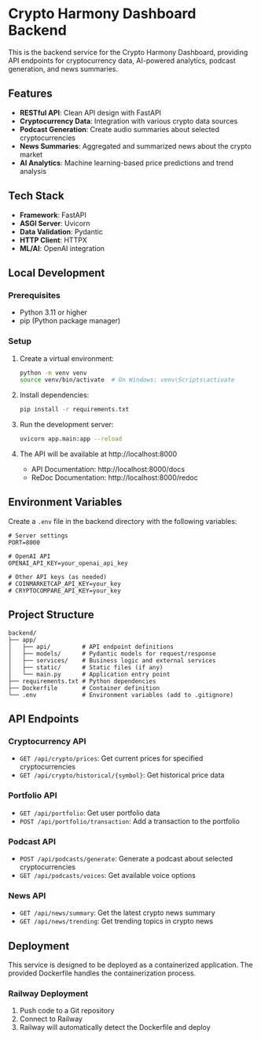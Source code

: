 # Crypto Harmony Dashboard Backend

This is the backend service for the Crypto Harmony Dashboard, providing API endpoints for cryptocurrency data, AI-powered analytics, podcast generation, and news summaries.

## Features

- **RESTful API**: Clean API design with FastAPI
- **Cryptocurrency Data**: Integration with various crypto data sources
- **Podcast Generation**: Create audio summaries about selected cryptocurrencies
- **News Summaries**: Aggregated and summarized news about the crypto market
- **AI Analytics**: Machine learning-based price predictions and trend analysis

## Tech Stack

- **Framework**: FastAPI
- **ASGI Server**: Uvicorn
- **Data Validation**: Pydantic
- **HTTP Client**: HTTPX
- **ML/AI**: OpenAI integration

## Local Development

### Prerequisites

- Python 3.11 or higher
- pip (Python package manager)

### Setup

1. Create a virtual environment:
   ```bash
   python -m venv venv
   source venv/bin/activate  # On Windows: venv\Scripts\activate
   ```

2. Install dependencies:
   ```bash
   pip install -r requirements.txt
   ```

3. Run the development server:
   ```bash
   uvicorn app.main:app --reload
   ```

4. The API will be available at http://localhost:8000
   - API Documentation: http://localhost:8000/docs
   - ReDoc Documentation: http://localhost:8000/redoc

## Environment Variables

Create a `.env` file in the backend directory with the following variables:

```
# Server settings
PORT=8000

# OpenAI API
OPENAI_API_KEY=your_openai_api_key

# Other API keys (as needed)
# COINMARKETCAP_API_KEY=your_key
# CRYPTOCOMPARE_API_KEY=your_key
```

## Project Structure

```
backend/
├── app/
│   ├── api/         # API endpoint definitions
│   ├── models/      # Pydantic models for request/response
│   ├── services/    # Business logic and external services
│   ├── static/      # Static files (if any)
│   └── main.py      # Application entry point
├── requirements.txt # Python dependencies
├── Dockerfile       # Container definition
└── .env             # Environment variables (add to .gitignore)
```

## API Endpoints

### Cryptocurrency API

- `GET /api/crypto/prices`: Get current prices for specified cryptocurrencies
- `GET /api/crypto/historical/{symbol}`: Get historical price data

### Portfolio API

- `GET /api/portfolio`: Get user portfolio data
- `POST /api/portfolio/transaction`: Add a transaction to the portfolio

### Podcast API

- `POST /api/podcasts/generate`: Generate a podcast about selected cryptocurrencies
- `GET /api/podcasts/voices`: Get available voice options

### News API

- `GET /api/news/summary`: Get the latest crypto news summary
- `GET /api/news/trending`: Get trending topics in crypto news

## Deployment

This service is designed to be deployed as a containerized application. The provided Dockerfile handles the containerization process.

### Railway Deployment

1. Push code to a Git repository
2. Connect to Railway
3. Railway will automatically detect the Dockerfile and deploy 
